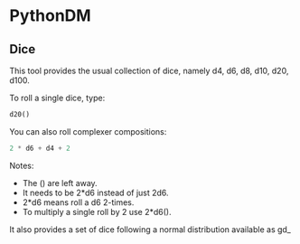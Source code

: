 # PythonDM

## Dice

This tool provides the usual collection of dice, namely d4, d6, d8, d10, d20, d100.

To roll a single dice, type:
```python
d20()
```

You can also roll complexer compositions:
```python
2 * d6 + d4 + 2
```

Notes:
- The () are left away.
- It needs to be 2\*d6 instead of just 2d6.
- 2\*d6 means roll a d6 2-times.
- To multiply a single roll by 2 use 2\*d6().

It also provides a set of dice following a normal distribution available as gd\_
